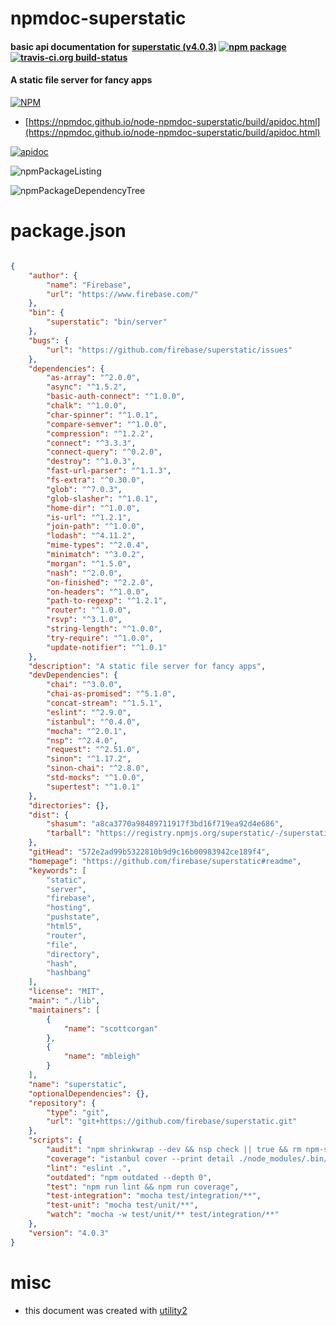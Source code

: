 # npmdoc-superstatic

#### basic api documentation for  [superstatic (v4.0.3)](https://github.com/firebase/superstatic#readme)  [![npm package](https://img.shields.io/npm/v/npmdoc-superstatic.svg?style=flat-square)](https://www.npmjs.org/package/npmdoc-superstatic) [![travis-ci.org build-status](https://api.travis-ci.org/npmdoc/node-npmdoc-superstatic.svg)](https://travis-ci.org/npmdoc/node-npmdoc-superstatic)

#### A static file server for fancy apps

[![NPM](https://nodei.co/npm/superstatic.png?downloads=true&downloadRank=true&stars=true)](https://www.npmjs.com/package/superstatic)

- [https://npmdoc.github.io/node-npmdoc-superstatic/build/apidoc.html](https://npmdoc.github.io/node-npmdoc-superstatic/build/apidoc.html)

[![apidoc](https://npmdoc.github.io/node-npmdoc-superstatic/build/screenCapture.buildCi.browser.%252Ftmp%252Fbuild%252Fapidoc.html.png)](https://npmdoc.github.io/node-npmdoc-superstatic/build/apidoc.html)

![npmPackageListing](https://npmdoc.github.io/node-npmdoc-superstatic/build/screenCapture.npmPackageListing.svg)

![npmPackageDependencyTree](https://npmdoc.github.io/node-npmdoc-superstatic/build/screenCapture.npmPackageDependencyTree.svg)



# package.json

```json

{
    "author": {
        "name": "Firebase",
        "url": "https://www.firebase.com/"
    },
    "bin": {
        "superstatic": "bin/server"
    },
    "bugs": {
        "url": "https://github.com/firebase/superstatic/issues"
    },
    "dependencies": {
        "as-array": "^2.0.0",
        "async": "^1.5.2",
        "basic-auth-connect": "^1.0.0",
        "chalk": "^1.0.0",
        "char-spinner": "^1.0.1",
        "compare-semver": "^1.0.0",
        "compression": "^1.2.2",
        "connect": "^3.3.3",
        "connect-query": "^0.2.0",
        "destroy": "^1.0.3",
        "fast-url-parser": "^1.1.3",
        "fs-extra": "^0.30.0",
        "glob": "^7.0.3",
        "glob-slasher": "^1.0.1",
        "home-dir": "^1.0.0",
        "is-url": "^1.2.1",
        "join-path": "^1.0.0",
        "lodash": "^4.11.2",
        "mime-types": "^2.0.4",
        "minimatch": "^3.0.2",
        "morgan": "^1.5.0",
        "nash": "^2.0.0",
        "on-finished": "^2.2.0",
        "on-headers": "^1.0.0",
        "path-to-regexp": "^1.2.1",
        "router": "^1.0.0",
        "rsvp": "^3.1.0",
        "string-length": "^1.0.0",
        "try-require": "^1.0.0",
        "update-notifier": "^1.0.1"
    },
    "description": "A static file server for fancy apps",
    "devDependencies": {
        "chai": "^3.0.0",
        "chai-as-promised": "^5.1.0",
        "concat-stream": "^1.5.1",
        "eslint": "^2.9.0",
        "istanbul": "^0.4.0",
        "mocha": "^2.0.1",
        "nsp": "^2.4.0",
        "request": "^2.51.0",
        "sinon": "^1.17.2",
        "sinon-chai": "^2.8.0",
        "std-mocks": "^1.0.0",
        "supertest": "^1.0.1"
    },
    "directories": {},
    "dist": {
        "shasum": "a8ca3770a98489711917f3bd16f719ea92d4e686",
        "tarball": "https://registry.npmjs.org/superstatic/-/superstatic-4.0.3.tgz"
    },
    "gitHead": "572e2ad99b5322810b9d9c16b00983942ce189f4",
    "homepage": "https://github.com/firebase/superstatic#readme",
    "keywords": [
        "static",
        "server",
        "firebase",
        "hosting",
        "pushstate",
        "html5",
        "router",
        "file",
        "directory",
        "hash",
        "hashbang"
    ],
    "license": "MIT",
    "main": "./lib",
    "maintainers": [
        {
            "name": "scottcorgan"
        },
        {
            "name": "mbleigh"
        }
    ],
    "name": "superstatic",
    "optionalDependencies": {},
    "repository": {
        "type": "git",
        "url": "git+https://github.com/firebase/superstatic.git"
    },
    "scripts": {
        "audit": "npm shrinkwrap --dev && nsp check || true && rm npm-shrinkwrap.json",
        "coverage": "istanbul cover --print detail ./node_modules/.bin/_mocha -- test/unit/** test/integration/**",
        "lint": "eslint .",
        "outdated": "npm outdated --depth 0",
        "test": "npm run lint && npm run coverage",
        "test-integration": "mocha test/integration/**",
        "test-unit": "mocha test/unit/**",
        "watch": "mocha -w test/unit/** test/integration/**"
    },
    "version": "4.0.3"
}
```



# misc
- this document was created with [utility2](https://github.com/kaizhu256/node-utility2)
